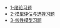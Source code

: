 - [1-绪论习题](questions/1-绪论习题.md)
- [2-模型评估与选择习题](questions/2-模型评估与选择习题.md)
- [3-线性模型习题](questions/3-线性模型习题.md)

